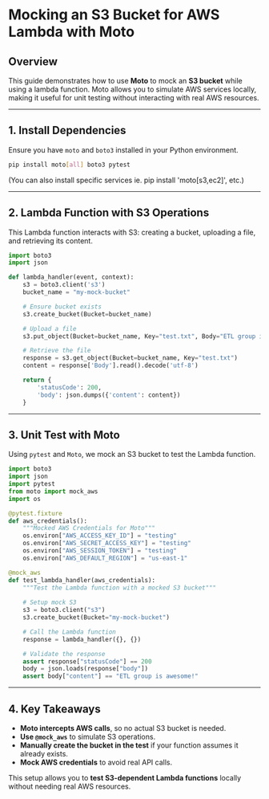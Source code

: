 # Mocking an S3 Bucket for AWS Lambda with Moto

## **Overview**
This guide demonstrates how to use **Moto** to mock an **S3 bucket** while using a lambda  function. Moto allows you to simulate AWS services locally, making it useful for unit testing without interacting with real AWS resources.

---

## **1. Install Dependencies**
Ensure you have `moto` and `boto3` installed in your Python environment.

```sh
pip install moto[all] boto3 pytest
```
(You can also install specific services ie. pip install 'moto[s3,ec2]', etc.)

---

## **2. Lambda Function with S3 Operations**

This Lambda function interacts with S3: creating a bucket, uploading a file, and retrieving its content.

```python
import boto3
import json

def lambda_handler(event, context):
    s3 = boto3.client('s3')
    bucket_name = "my-mock-bucket"

    # Ensure bucket exists
    s3.create_bucket(Bucket=bucket_name)

    # Upload a file
    s3.put_object(Bucket=bucket_name, Key="test.txt", Body="ETL group is awesome!")

    # Retrieve the file
    response = s3.get_object(Bucket=bucket_name, Key="test.txt")
    content = response['Body'].read().decode('utf-8')

    return {
        'statusCode': 200,
        'body': json.dumps({'content': content})
    }
```

---

## **3. Unit Test with Moto**

Using `pytest` and `Moto`, we mock an S3 bucket to test the Lambda function.

```python
import boto3
import json
import pytest
from moto import mock_aws
import os

@pytest.fixture
def aws_credentials():
    """Mocked AWS Credentials for Moto"""
    os.environ["AWS_ACCESS_KEY_ID"] = "testing"
    os.environ["AWS_SECRET_ACCESS_KEY"] = "testing"
    os.environ["AWS_SESSION_TOKEN"] = "testing"
    os.environ["AWS_DEFAULT_REGION"] = "us-east-1"

@mock_aws
def test_lambda_handler(aws_credentials):
    """Test the Lambda function with a mocked S3 bucket"""
    
    # Setup mock S3
    s3 = boto3.client("s3")
    s3.create_bucket(Bucket="my-mock-bucket")

    # Call the Lambda function
    response = lambda_handler({}, {})

    # Validate the response
    assert response["statusCode"] == 200
    body = json.loads(response["body"])
    assert body["content"] == "ETL group is awesome!"
```

---

## **4. Key Takeaways**
- **Moto intercepts AWS calls**, so no actual S3 bucket is needed.
- **Use `@mock_aws`** to simulate S3 operations.
- **Manually create the bucket in the test** if your function assumes it already exists.
- **Mock AWS credentials** to avoid real API calls.

This setup allows you to **test S3-dependent Lambda functions** locally without needing real AWS resources.
